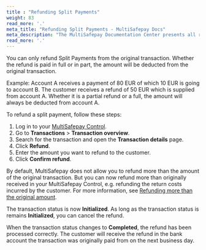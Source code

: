 ```yaml
---
title : "Refunding Split Payments"
weight: 83
read_more: '.'
meta_title: "Refunding Split Payments - MultiSafepay Docs"
meta_description: "The MultiSafepay Documentation Center presents all relevant information about our Plugins and API. You can also find support pages for payment methods, tools and general questions as well as the contact details of our Support and Integration Teams."
read_more: '.'
---
```


You can only refund Split Payments from the original transaction. Whether the refund is paid in full or in part, the amount will be deducted from the original transaction.

Example: Account A receives a payment of 80 EUR of which 10 EUR is going to account B. The customer receives a refund of 50 EUR which is supplied from account A. Whether it is a partial refund or a full, the amount will always be deducted from account A. 

To refund a split payment, follow these steps:

1. Log in to your [MultiSafepay Control](https://merchant.multisafepay.com).
2. Go to **Transactions** > **Transaction overview**.
3. Search for the transaction and open the **Transaction details** page.
4. Click **Refund**.
5. Enter the amount you want to refund to the customer.
6. Click **Confirm refund**.

By default, MultiSafepay does not allow you to refund more than the amount of the original transaction. But you can now refund more than originally received in your MultiSafepay Control, e.g. refunding the return costs incurred by the customer. For more information, see [Refunding more than the original amount](/faq/finance/refund-more-than-original-amount).

The transaction status is now **Initialized**. As long as the transaction status is remains **Initialized**, you can cancel the refund. 

When the transaction status changes to **Completed**, the refund has been processed correctly. The customer will receive the refund in the bank account the transaction was originally paid from on the next business day.
